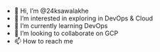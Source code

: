 - 👋 Hi, I’m @24ksawalakhe
- 👀 I’m interested in exploring in DevOps & Cloud
- 🌱 I’m currently learning DevOps
- 💞️ I’m looking to collaborate on GCP
- 📫 How to reach me 

<!---
24ksawalakhe/24ksawalakhe is a ✨ special ✨ repository because its `README.md` (this file) appears on your GitHub profile.
You can click the Preview link to take a look at your changes.
--->
